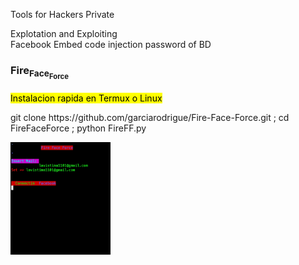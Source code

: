 <p>Tools for Hackers Private</p>
<div>
<p>Explotation and Exploiting<br>
Facebook Embed code injection password of BD</p>
</div>
<div>
<h3>Fire<sub>Face<sub>Force<h3>

</div>
<div>
<p>
<mark>Instalacion rapida en Termux o Linux</mark></p>
<p>git clone https://github.com/garciarodrigue/Fire-Face-Force.git ; cd FireFaceForce ; python FireFF.py
</div
<br>
<section>
<img src="fff.png" width="160px">
</section>
